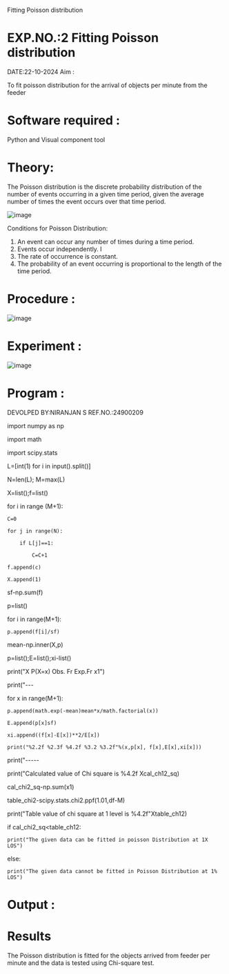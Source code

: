 Fitting Poisson  distribution
# EXP.NO.:2 Fitting Poisson  distribution
DATE:22-10-2024
Aim : 

To fit poisson distribution for the arrival of objects per minute from the feeder

# Software required :  

Python and Visual component tool

# Theory:

The Poisson distribution is the discrete probability distribution of the number of events occurring in a given time period, given the average number of times the event occurs over that time period.

![image](https://user-images.githubusercontent.com/104613195/166248326-fd042076-8b0b-40c4-8b11-1d8e8fcb74db.png)

 Conditions for Poisson Distribution:

1. An event can occur any number of times during a time period.
2. Events occur independently. I
3. The rate of occurrence is constant.
4. The probability of an event occurring is proportional to the length of the time period. 
 
# Procedure :

![image](https://user-images.githubusercontent.com/104613195/166251988-d0c53205-6080-4f7b-ae4c-398178586637.png)

# Experiment :

![image](https://user-images.githubusercontent.com/103921593/230282876-f4a5afbf-cac1-4648-a1b0-c78840638a8e.png)

# Program :
DEVOLPED BY:NIRANJAN S
REF.NO.:24900209

import numpy as np

import math

import scipy.stats

L=[int(1) for i in input().split()]

N=len(L); M=max(L)

X=list();f=list()

for i in range (M+1):

    C=0

    for j in range(N):

        if L[j]==1:

            C=C+1

    f.append(c)

    X.append(1)

sf-np.sum(f)

p=list()

for i in range(M+1):

    p.append(f[i]/sf)

mean-np.inner(X,p)

p=list();E=list();xi-list()

print("X P(X=x) Obs. Fr Exp.Fr x1")

print("---

for x in range(M+1):

    p.append(math.exp(-mean)mean*x/math.factorial(x))

    E.append(p[x]sf)

    xi.append((f[x]-E[x])**2/E[x])

    print("%2.2f %2.3f %4.2f %3.2 %3.2f"%(x,p[x], f[x],E[x],xi[x]))

print("-----

print("Calculated value of Chi square is %4.2f Xcal_ch12_sq)

cal_chi2_sq-np.sum(x1)

table_chi2-scipy.stats.chi2.ppf(1.01,df-M)

print("Table value of chi square at 1 level is %4.2f"Xtable_ch12)

if cal_chi2_sq<table_ch12:

    print("The given data can be fitted in poisson Distribution at 1X LOS")

else:

    print("The given data cannot be fitted in Poisson Distribution at 1% LOS")
 

# Output : 



# Results

The Poisson distribution is fitted for the objects arrived from feeder per minute and the data is tested using Chi-square test. 
 
